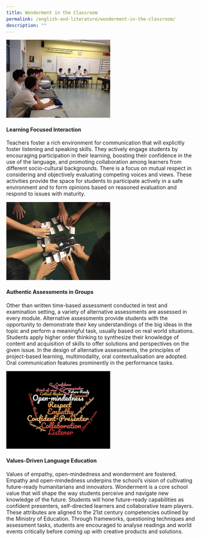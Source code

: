 ```yaml
---
title: Wonderment in the Classroom
permalink: /english-and-literature/wonderment-in-the-classroom/
description: ""
---
```


<img style="width:55%" src="/images/English/english7.jpg">

#### **Learning Focused Interaction**

Teachers foster a rich environment for communication that will explicitly foster listening and speaking skills. They actively engage students by encouraging participation in their learning, boosting their confidence in the use of the language, and promoting collaboration among learners from different socio-cultural backgrounds. There is a focus on mutual respect in considering and objectively evaluating competing voices and views. These activities provide the space for students to participate actively in a safe environment and to form opinions based on reasoned evaluation and respond to issues with maturity.

<img style="width:55%" src="/images/English/english8.jpg">

#### **Authentic Assessments in Groups**

Other than written time-based assessment conducted in test and examination setting, a variety of alternative assessments are assessed in every module. Alternative assessments provide students with the opportunity to demonstrate their key understandings of the big ideas in the topic and perform a meaningful task, usually based on real world situations. Students apply higher order thinking to synthesize their knowledge of content and acquisition of skills to offer solutions and perspectives on the given issue. In the design of alternative assessments, the principles of project-based learning, multimodality, oral contextualisation are adopted. Oral communication features prominently in the performance tasks.


<img style="width:55%" src="/images/English/english3.jpg">

#### **Values-Driven Language Education**

Values of empathy, open-mindedness and wonderment are fostered. Empathy and open-mindedness underpins the school’s vision of cultivating future-ready humanitarians and innovators. Wonderment is a core school value that will shape the way students perceive and navigate new knowledge of the future. Students will hone future-ready capabilities as confident presenters, self-directed learners and collaborative team players. These attributes are aligned to the 21st century competencies outlined by the Ministry of Education. Through frameworks, questioning techniques and assessment tasks, students are encouraged to analyse readings and world events critically before coming up with creative products and solutions.